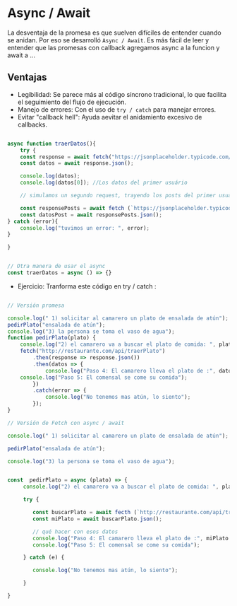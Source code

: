 # Async / Await

La desventaja de la promesa es que suelven difíciles de entender cuando se anidan. Por eso se desarrolló `Async / Await`.
Es más fácil de leer y entender que las promesas con callback
agregamos async a la funcion y await a ...

## Ventajas
- Legibilidad: Se parece más al código síncrono tradicional, lo que facilita el seguimiento del flujo de ejecución.
- Manejo de errores: Con el uso de `try / catch` para manejar errores.
- Evitar "callback hell": Ayuda  aevitar el anidamiento excesivo de callbacks.



```js

async function traerDatos(){
    try {
    const response = await fetch("https://jsonplaceholder.typicode.com/posts?users");
    const datos = await response.json();

    console.log(datos);
    console.log(datos[0]); //Los datos del primer usuário

    // simulamos un segundo request, trayendo los posts del primer usuario

    const responsePosts = await fetch (`https://jsonplaceholder.typicode.com/posts?userId=${datos[0].id}`);
    const datosPost = await responsePosts.json();
} catch (error){
    console.log("tuvimos un error: ", error);
}

}


// Otra manera de usar el async
const traerDatos = async () => {}

```



- Ejercicio: Tranforma este código en try / catch :




```js

// Versión promesa 

console.log(" 1) solicitar al camarero un plato de ensalada de atún");
pedirPlato("ensalada de atún");
console.log("3) la persona se toma el vaso de agua");
function pedirPlato(plato) {
    console.log("2) el camarero va a buscar el plato de comida: ", plato);
    fetch("http://restaurante.com/api/traerPlato")
        .then(response => response.json())
        .then(datos => {
            console.log("Paso 4: El camarero lleva el plato de :", datos.plato);
    console.log("Paso 5: El comensal se come su comida");
        })
        .catch(error => {
            console.log("No tenemos mas atún, lo siento");
        });
}

// Versión de Fetch con async / await

console.log(" 1) solicitar al camarero un plato de ensalada de atún");

pedirPlato("ensalada de atún");

console.log("3) la persona se toma el vaso de agua");


const  pedirPlato = async (plato) => {
     console.log("2) el camarero va a buscar el plato de comida: ", plato);

     try {

        const buscarPlato = await fecth (`http://restaurante.com/api/traerPlato/${plato}`)
        const miPlato = await buscarPlato.json();

        // qué hacer con esos datos
        console.log("Paso 4: El camarero lleva el plato de :", miPlato.plato);
        console.log("Paso 5: El comensal se come su comida");

     } catch (e) {

        console.log("No tenemos mas atún, lo siento");

     }

}
```